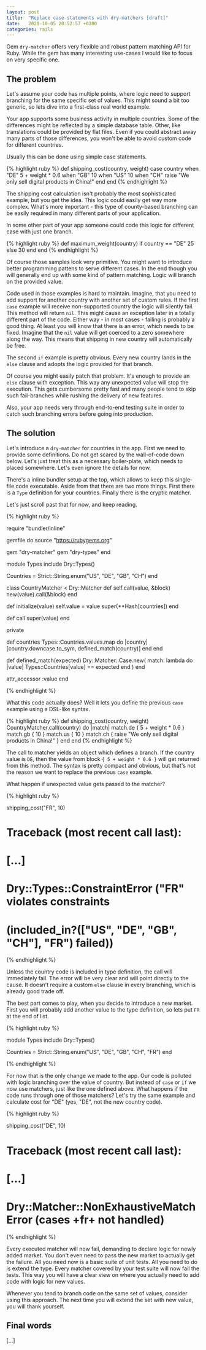 ```yaml
---
layout: post
title:  "Replace case-statements with dry-matchers [draft]"
date:   2020-10-05 20:52:57 +0200
categories: rails
---
```


Gem `dry-matcher` offers very flexible and robust pattern matching API for
Ruby. While the gem has many interesting use-cases I would like to focus on
very specific one.

## The problem

Let's assume your code has multiple points, where logic need to support
branching for the same specific set of values. This might sound a bit too
generic, so lets dive into a first-class real world example.

Your app supports some business activity in multiple countries. Some of
the differences might be reflected by a simple database table. Other, like
translations could be provided by flat files. Even if you could abstract away
many parts of those differences, you won't be able to avoid custom code for
different countries.

Usually this can be done using simple case statements.

{% highlight ruby %}
def shipping_cost(country, weight)
  case country
  when "DE"
    5 + weight * 0.6
  when "GB"
    10
  when "US"
    10
  when "CH"
    raise "We only sell digital products in China!"
  end
end
{% endhighlight %}

The shipping cost calculation isn't probably the most sophisticated example,
but you get the idea.  This logic could easily get way more complex. What's more
important - this type of county-based branching can be easily required in many
different parts of your application.

In some other part of your app someone could code this logic for different case
with just one branch.

{% highlight ruby %}
def maximum_weight(country)
  if country == "DE"
    25
  else
    30
  end
end
{% endhighlight %}

Of course those samples look very primitive. You might want to introduce
better programming pattens to serve different cases. In the end though you will
generally end up with some kind of pattern matching. Logic will branch on the
provided value.

Code used in those examples is hard to maintain. Imagine, that you need to add
support for another country with another set of custom rules. If the first
`case` example will receive non-supported country the logic will silently
fail. This method will return `nil`. This might cause an exception later
in a totally different part of the code. Either way - in most cases - failing
is probably a good thing. At least you will know that there is an error,
which needs to be fixed. Imagine that the `nil` value will get coerced to a
zero somewhere along the way. This means that shipping in new country will
automatically be free.

The second `if` example is pretty obvious. Every new country lands in the
`else` clause and adopts the logic provided for that branch.

Of course you might easily patch that problem. It's enough to provide an `else`
clause with exception. This way any unexpected value will stop the execution.
This gets cumbersome pretty fast and many people tend to skip such fail-branches
while rushing the delivery of new features.

Also, your app needs very through end-to-end testing suite in order to catch such
branching errors before going into production.

## The solution

Let's introduce a `dry-matcher` for countries in the app. First we need to
provide some definitions. Do not get scared by the wall-of-code down below. Let's
just treat this as a necessary boiler-plate, which needs to placed
somewhere. Let's even ignore the details for now.

There's a inline bundler setup at the top, which allows to keep this
single-file code executable. Aside from that there are two more things. First
there is a `Type` definition for your countries. Finally there is the cryptic
matcher.

Let's just scroll past that for now, and keep reading.

{% highlight ruby %}

require "bundler/inline"

gemfile do
  source "https://rubygems.org"

  gem "dry-matcher"
  gem "dry-types"
end

module Types
  include Dry::Types()

  Countries = Strict::String.enum("US", "DE", "GB", "CH")
end

class CountryMatcher < Dry::Matcher
  def self.call(value, &block)
    new(value).call(&block)
  end

  def initialize(value)
    self.value = value
    super(**Hash[countries])
  end

  def call
    super(value)
  end

  private

  def countries
    Types::Countries.values.map do |country|
      [country.downcase.to_sym, defined_match(country)]
    end
  end

  def defined_match(expected)
    Dry::Matcher::Case.new(
      match: lambda do |value|
        Types::Countries[value] == expected
      end
    )
  end

  attr_accessor :value
end

{% endhighlight %}

What this code actually does? Well it lets you define the previous `case` example
using a DSL-like syntax.

{% highlight ruby %}
def shipping_cost(country, weight)
  CountryMatcher.call(country) do |match|
    match.de { 5 + weight * 0.6 }
    match.gb { 10 }
    match.us { 10 }
    match.ch { raise "We only sell digital products in China!" }
  end
end
{% endhighlight %}

The call to matcher yields an object which defines a branch. If the country
value is `DE`, then the value from block `{ 5 + weight * 0.6 }` will get
returned from this method. The syntax is pretty compact and obvious, but
that's not the reason we want to replace the previous `case` example.

What happen if unexpected value gets passed to the matcher?

{% highlight ruby %}

shipping_cost("FR", 10)
# Traceback (most recent call last):
# [...]
# Dry::Types::ConstraintError ("FR" violates constraints
# (included_in?(["US", "DE", "GB", "CH"], "FR") failed))
{% endhighlight %}

Unless the country code is included in type definition, the call will
immediately fail. The error will be very clear and will point directly to the
cause. It doesn't require a custom `else` clause in every branching, which is
already good trade off.

The best part comes to play, when you decide to introduce a new market. First
you will probably add another value to the type definition, so lets put `FR` at
the end of list.

{% highlight ruby %}

module Types
  include Dry::Types()

  Countries = Strict::String.enum("US", "DE", "GB", "CH", "FR")
end

{% endhighlight %}

For now that is the only change we made to the app. Our code is polluted with
logic branching over the value of country. But instead of `case` or
`if` we now use matchers, just like the one defined above. What happens if
the code runs through one of those matchers? Let's try the same example and
calculate cost for "DE" (yes, "DE", not the new country code).

{% highlight ruby %}

shipping_cost("DE", 10)
# Traceback (most recent call last):
# [...]
# Dry::Matcher::NonExhaustiveMatchError (cases +fr+ not handled)

{% endhighlight %}

Every executed matcher will now fail, demanding to declare logic for newly
added market. You don't even need to pass the new market to actually get the
failure. All you need now is a basic suite of unit tests. All you need to do is
extend the type. Every matcher covered by your test suite will now fail the
tests. This way you will have a clear view on where you actually need to add
code with logic for new values.

Whenever you tend to branch code on the same set of values, consider using this
approach. The next time you will extend the set with new value, you will thank
yourself.

## Final words

[...]


